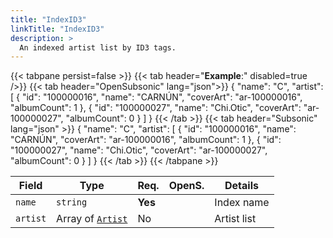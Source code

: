 ```yaml
---
title: "IndexID3"
linkTitle: "IndexID3"
description: >
  An indexed artist list by ID3 tags.
---
```


{{< tabpane persist=false >}}
{{< tab header="**Example**:" disabled=true />}}
{{< tab header="OpenSubsonic" lang="json">}}
{
  "name": "C",
  "artist": [
    {
      "id": "100000016",
      "name": "CARNÚN",
      "coverArt": "ar-100000016",
      "albumCount": 1
    },
    {
      "id": "100000027",
      "name": "Chi.Otic",
      "coverArt": "ar-100000027",
      "albumCount": 0
    }
  ]
}
{{< /tab >}}
{{< tab header="Subsonic" lang="json" >}}
{
  "name": "C",
  "artist": [
    {
      "id": "100000016",
      "name": "CARNÚN",
      "coverArt": "ar-100000016",
      "albumCount": 1
    },
    {
      "id": "100000027",
      "name": "Chi.Otic",
      "coverArt": "ar-100000027",
      "albumCount": 0
    }
  ]
}
{{< /tab >}}
{{< /tabpane >}}

| Field |  Type | Req. | OpenS. | Details |
| --- | --- | --- | --- | --- |
| `name` | `string` | **Yes** |   | Index name |
| `artist` | Array of [`Artist`](../artistid3) | No |   | Artist list |
